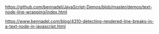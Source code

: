 https://github.com/bennadel/JavaScript-Demos/blob/master/demos/text-node-line-wrapping/index.html

https://www.bennadel.com/blog/4310-detecting-rendered-line-breaks-in-a-text-node-in-javascript.html



